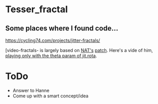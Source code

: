 # Tesser_fractal #

## Some places where I found code... ##

https://cycling74.com/projects/jitter-fractals/

[video-fractals- is largely based on [NAT's](https://cycling74.com/author/53508692746b61d82fffaa7a) 
[patch](https://cycling74.com/projects/jitter-fractals/replies/1#reply-58ed1f2343f50b22d4ba8aaa).
Here's a vide of him, [playing only with the theta param of jit.rota](https://www.youtube.com/watch?v=x6rFqyD-K78).






# ToDo #

* Answer to Hanne
* Come up with a smart concept/idea
